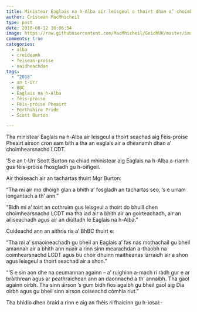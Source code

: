 ```yaml
---
title: Ministear Eaglais na h-Alba air leisgeul a thoirt dhan a’ choimhearsnachd LCDT aig Fèis-pròise Pheairt
author: Crìstean MacMhìcheil
type: post
date: 2018-08-12 16:06:54
image: https://raw.githubusercontent.com/MacMhicheil/GeidhUK/master/images/2018-08-12-ministear-eaglais-na-h-alba-air-leisgeul-a-thoirt-dhan-a-choimhearsnachd-lcdt-aig-feis-proise-pheairt.jpg
comments: true
categories:
  - alba
  - creideamh
  - feisean-proise
  - naidheachdan
tags:
  - "2018"
  - an t-Urr
  - BBC
  - Eaglais na h-Alba
  - fèis-pròise
  - Fèis-pròise Pheairt
  - Perthshire Pride
  - Scott Burton

---
```

Tha ministear Eaglais na h-Alba air leisgeul a thoirt seachad aig Fèis-pròise Pheairt airson cron sam bith a tha an eaglais air a dhèanamh dhan a&#8217; choimhearsnachd LCDT.

<!--more-->

&#8216;S e an t-Urr Scott Burton na chiad mhinistear aig Eaglais na h-Alba a-riamh gus fèis-pròise fhosgladh gu h-oifigeil.

Air thoiseach air an tachartas thuirt Mgr Burton:

&#8220;Tha mi air mo dhòigh glan a bhith a&#8217; fosgladh an tachartas seo, &#8217;s e urram iongantach a th&#8217; ann.&#8221;

&#8220;Bidh mi a&#8217; toirt an cothruim gus leisgeul a thoirt do bhuill dhen choimhearsnachd LCDT ma tha iad air a bhith air an goirteachadh, air an ailiseachadh agus air an diùltadh le Eaglais na h-Alba.&#8221;

Cuideachd ann an aithris ris a&#8217; BhBC thuirt e:

&#8220;Tha mi a&#8217; smaoineachadh gu bheil an Eaglais a&#8217; fàs nas mothachail gu bheil amannan air a bhith ann nuair a rinn sinn mearachdan a-thaobh na coimhearsnachd LCDT agus bu chòir dhuinn maitheanas iarraidh air a shon agus leisgeul a thoirt seachad air a shon.&#8221;

&#8220;&#8216;S e sin aon dhe na ceumannan againn &#8211; a&#8217; ruighinn a-mach ri ràdh gur e ar bràithrean agus ar peathraichean ann an daonnachd a th&#8217; annaibh. Tha gaol againn oirbh. Tha sinn airson &#8217;s gum bidh fios agaibh gu bheil gaol aig Dia oirbh agus gu bheil sinn airson coiseachd còmhla riut.&#8221;

Tha bhidio dhen òraid a rinn e aig an fhèis ri fhaicinn gu h-ìosal:-

<p style="text-align: center;">
</p>
